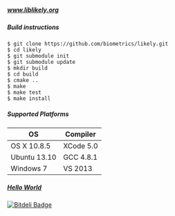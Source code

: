 ##### www.liblikely.org

##### Build instructions

    $ git clone https://github.com/biometrics/likely.git
    $ cd likely
    $ git submodule init
    $ git submodule update
    $ mkdir build
    $ cd build
    $ cmake ..
    $ make
    $ make test
    $ make install

##### Supported Platforms
| OS           | Compiler  |
|--------------|-----------|
| OS X 10.8.5  | XCode 5.0 |
| Ubuntu 13.10 | GCC 4.8.1 |
| Windows 7    | VS 2013   |

##### [Hello World](share/likely/hello_world/README.md)

[![Bitdeli Badge](https://d2weczhvl823v0.cloudfront.net/biometrics/likely/trend.png)](https://bitdeli.com/free "Bitdeli Badge")
